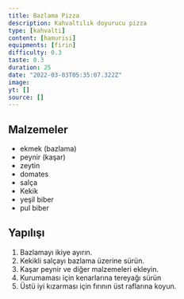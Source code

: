 ```yaml
---
title: Bazlama Pizza
description: Kahvaltılık doyurucu pizza
type: [kahvalti]
content: [hamurisi]
equipments: [firin]
difficulty: 0.3
taste: 0.3
duration: 25
date: "2022-03-03T05:35:07.322Z"
image: 
yt: []
source: []
---
```


## Malzemeler
- ekmek (bazlama)
- peynir (kaşar)
- zeytin
- domates
- salça
- Kekik
- yeşil biber
- pul biber

## Yapılışı

1. Bazlamayı ikiye ayırın.
2. Kekikli salçayı bazlama üzerine sürün.
3. Kaşar peynir ve diğer malzemeleri ekleyin.
4. Kurumaması için kenarlarına tereyağı sürün
5. Üstü iyi kızarması için fırının üst raflarına koyun.
